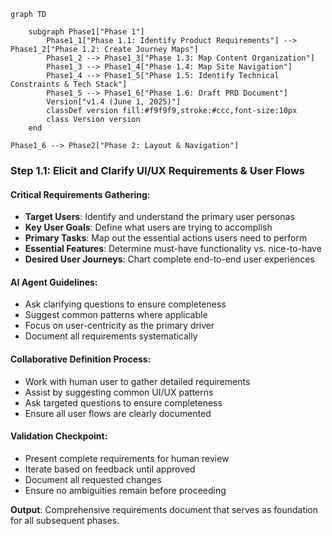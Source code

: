 ```mermaid
graph TD
    
    subgraph Phase1["Phase 1"]
        Phase1_1["Phase 1.1: Identify Product Requirements"] --> Phase1_2["Phase 1.2: Create Journey Maps"]
        Phase1_2 --> Phase1_3["Phase 1.3: Map Content Organization"]
        Phase1_3 --> Phase1_4["Phase 1.4: Map Site Navigation"]
        Phase1_4 --> Phase1_5["Phase 1.5: Identify Technical Constraints & Tech Stack"]
        Phase1_5 --> Phase1_6["Phase 1.6: Draft PRD Document"]
        Version["v1.4 (June 1, 2025)"]
        classDef version fill:#f9f9f9,stroke:#ccc,font-size:10px
        class Version version
    end

Phase1_6 --> Phase2["Phase 2: Layout & Navigation"]
```

### Step 1.1: Elicit and Clarify UI/UX Requirements & User Flows

#### Critical Requirements Gathering:
*   **Target Users**: Identify and understand the primary user personas
*   **Key User Goals**: Define what users are trying to accomplish
*   **Primary Tasks**: Map out the essential actions users need to perform
*   **Essential Features**: Determine must-have functionality vs. nice-to-have
*   **Desired User Journeys**: Chart complete end-to-end user experiences

#### AI Agent Guidelines:
*   Ask clarifying questions to ensure completeness
*   Suggest common patterns where applicable
*   Focus on user-centricity as the primary driver
*   Document all requirements systematically

#### Collaborative Definition Process:
*   Work with human user to gather detailed requirements
*   Assist by suggesting common UI/UX patterns
*   Ask targeted questions to ensure completeness
*   Ensure all user flows are clearly documented

#### Validation Checkpoint:
*   Present complete requirements for human review
*   Iterate based on feedback until approved
*   Document all requested changes
*   Ensure no ambiguities remain before proceeding

**Output**: Comprehensive requirements document that serves as foundation for all subsequent phases.
